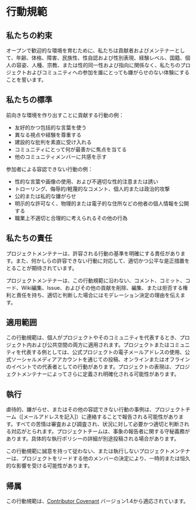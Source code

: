 # 行動規範

## 私たちの約束

オープンで歓迎的な環境を育むために、私たちは貢献者およびメンテナーとして、年齢、体格、障害、民族性、性自認および性別表現、経験レベル、国籍、個人の容姿、人種、宗教、または性的同一性および指向に関係なく、私たちのプロジェクトおよびコミュニティへの参加を誰にとっても嫌がらせのない体験にすることを誓います。

## 私たちの標準

前向きな環境を作り出すことに貢献する行動の例：

* 友好的かつ包括的な言葉を使う
* 異なる視点や経験を尊重する
* 建設的な批判を素直に受け入れる
* コミュニティにとって何が最善かに焦点を当てる
* 他のコミュニティメンバーに共感を示す

参加者による容認できない行動の例：

* 性的な言葉や画像の使用、および不適切な性的注意または誘い
* トローリング、侮辱的/軽蔑的なコメント、個人的または政治的攻撃
* 公的または私的な嫌がらせ
* 明示的な許可なく、物理的または電子的な住所などの他者の個人情報を公開する
* 職業上不適切と合理的に考えられるその他の行為

## 私たちの責任

プロジェクトメンテナーは、許容される行動の基準を明確にする責任があります。また、何かしらの許容できない行動に対応して、適切かつ公平な是正措置をとることが期待されています。

プロジェクトメンテナーは、この行動規範に沿わない、コメント、コミット、コード、Wiki編集、Issue、およびその他の貢献を削除、編集、または拒否する権利と責任を持ち、適切と判断した場合にはモデレーション決定の理由を伝えます。

## 適用範囲

この行動規範は、個人がプロジェクトやそのコミュニティを代表するとき、プロジェクト内および公共空間の両方に適用されます。プロジェクトまたはコミュニティを代表する例としては、公式プロジェクトの電子メールアドレスの使用、公式ソーシャルメディアアカウントを通じての投稿、オンラインまたはオフラインのイベントでの代表者としての行動があります。プロジェクトの表現は、プロジェクトメンテナーによってさらに定義され明確化される可能性があります。

## 執行

虐待的、嫌がらせ、またはその他の容認できない行動の事例は、プロジェクトチーム（[メールアドレスを記入]）に連絡することで報告される可能性があります。すべての苦情は審査および調査され、状況に対して必要かつ適切と判断される対応がとられます。プロジェクトチームは、事象の報告者に関する守秘義務があります。具体的な執行ポリシーの詳細が別途投稿される場合があります。

この行動規範に誠意を持って従わない、または執行しないプロジェクトメンテナーは、プロジェクトをリードする他のメンバーの決定により、一時的または恒久的な影響を受ける可能性があります。

## 帰属

この行動規範は、[Contributor Covenant](https://www.contributor-covenant.org) バージョン1.4から適応されています。
